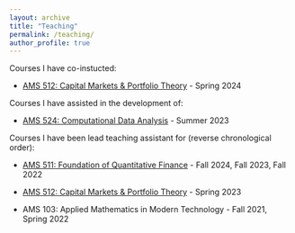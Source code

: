 ```yaml
---
layout: archive
title: "Teaching"
permalink: /teaching/
author_profile: true
---
```


Courses I have co-instucted:

- [AMS 512: Capital Markets & Portfolio Theory](https://www.stonybrook.edu/commcms/ams/graduate/_courses/ams512) - Spring 2024

Courses I have assisted in the development of:

 - [AMS 524: Computational Data Analysis](https://www.stonybrook.edu/commcms/ams/graduate/_courses/ams524.php) - Summer 2023

Courses I have been lead teaching assistant for (reverse chronological order):

- [AMS 511: Foundation of Quantitative Finance](https://www.stonybrook.edu/commcms/ams/graduate/_courses/ams511.php) - Fall 2024, Fall 2023, Fall 2022

- [AMS 512: Capital Markets & Portfolio Theory](https://www.stonybrook.edu/commcms/ams/graduate/_courses/ams512) - Spring 2023

- AMS 103: Applied Mathematics in Modern Technology - Fall 2021, Spring 2022